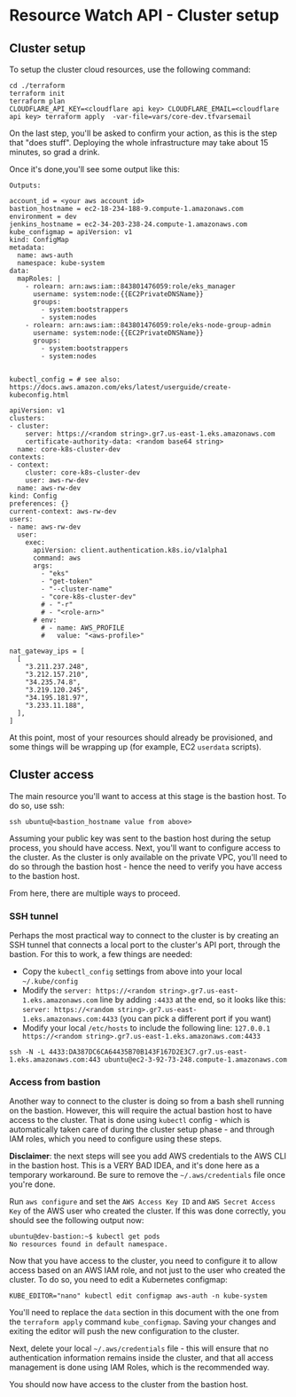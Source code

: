 # Resource Watch API - Cluster setup


## Cluster setup
To setup the cluster cloud resources, use the following command:

```shell script
cd ./terraform
terraform init
terraform plan
CLOUDFLARE_API_KEY=<cloudflare api key> CLOUDFLARE_EMAIL=<cloudflare api key> terraform apply  -var-file=vars/core-dev.tfvarsemail
```

On the last step, you'll be asked to confirm your action, as this is the step that "does stuff".
Deploying the whole infrastructure may take about 15 minutes, so grad a drink.

Once it's done,you'll see some output like this:

```shell script
Outputs:

account_id = <your aws account id>
bastion_hostname = ec2-18-234-188-9.compute-1.amazonaws.com
environment = dev
jenkins_hostname = ec2-34-203-238-24.compute-1.amazonaws.com
kube_configmap = apiVersion: v1
kind: ConfigMap
metadata:
  name: aws-auth
  namespace: kube-system
data:
  mapRoles: |
    - rolearn: arn:aws:iam::843801476059:role/eks_manager
      username: system:node:{{EC2PrivateDNSName}}
      groups:
        - system:bootstrappers
        - system:nodes
    - rolearn: arn:aws:iam::843801476059:role/eks-node-group-admin
      username: system:node:{{EC2PrivateDNSName}}
      groups:
        - system:bootstrappers
        - system:nodes


kubectl_config = # see also: https://docs.aws.amazon.com/eks/latest/userguide/create-kubeconfig.html

apiVersion: v1
clusters:
- cluster:
    server: https://<random string>.gr7.us-east-1.eks.amazonaws.com
    certificate-authority-data: <random base64 string>
  name: core-k8s-cluster-dev
contexts:
- context:
    cluster: core-k8s-cluster-dev
    user: aws-rw-dev
  name: aws-rw-dev
kind: Config
preferences: {}
current-context: aws-rw-dev
users:
- name: aws-rw-dev
  user:
    exec:
      apiVersion: client.authentication.k8s.io/v1alpha1
      command: aws
      args:
        - "eks"
        - "get-token"
        - "--cluster-name"
        - "core-k8s-cluster-dev"
        # - "-r"
        # - "<role-arn>"
      # env:
        # - name: AWS_PROFILE
        #   value: "<aws-profile>"

nat_gateway_ips = [
  [
    "3.211.237.248",
    "3.212.157.210",
    "34.235.74.8",
    "3.219.120.245",
    "34.195.181.97",
    "3.233.11.188",
  ],
]
```

At this point, most of your resources should already be provisioned, and some things will be wrapping up (for example, EC2 `userdata` scripts).


## Cluster access

The main resource you'll want to access at this stage is the bastion host. To do so, use ssh:

```shell script
ssh ubuntu@<bastion_hostname value from above>
```

Assuming your public key was sent to the bastion host during the setup process, you should have access. Next, you'll want to configure access to the cluster. As the cluster is only available on the private VPC, you'll need to do so through the bastion host - hence the need to verify you have access to the bastion host.

From here, there are multiple ways to proceed.

### SSH tunnel 

Perhaps the most practical way to connect to the cluster is by creating an SSH tunnel that connects a local port to the cluster's API port, through the bastion. For this to work, a few things are needed:

- Copy the `kubectl_config` settings from above into your local `~/.kube/config`
- Modify the `server: https://<random string>.gr7.us-east-1.eks.amazonaws.com` line by adding `:4433` at the end, so it looks like this: `server: https://<random string>.gr7.us-east-1.eks.amazonaws.com:4433` (you can pick a different port if you want)
- Modify your local `/etc/hosts` to include the following line: `127.0.0.1  https://<random string>.gr7.us-east-1.eks.amazonaws.com:4433`
  

```shell script
ssh -N -L 4433:DA387DC6CA64435B70B143F167D2E3C7.gr7.us-east-1.eks.amazonaws.com:443 ubuntu@ec2-3-92-73-248.compute-1.amazonaws.com

```

### Access from bastion

Another way to connect to the cluster is doing so from a bash shell running on the bastion. However, this will require the actual bastion host to have access to the cluster. That is done using `kubectl` config - which is automatically taken care of during the cluster setup phase - and through IAM roles, which you need to configure using these steps. 

**Disclaimer**: the next steps will see you add AWS credentials to the AWS CLI in the bastion host. This is a VERY BAD IDEA, and it's done here as a temporary workaround. Be sure to remove the `~/.aws/credentials` file once you're done.

Run `aws configure` and set the `AWS Access Key ID` and `AWS Secret Access Key` of the AWS user who created the cluster. If this was done correctly, you should see the following output now:

```shell script
ubuntu@dev-bastion:~$ kubectl get pods
No resources found in default namespace.
```

Now that you have access to the cluster, you need to configure it to allow access based on an AWS IAM role, and not just to the user who created the cluster. To do so, you need to edit a Kubernetes configmap:

```shell script
KUBE_EDITOR="nano" kubectl edit configmap aws-auth -n kube-system
```

You'll need to replace the `data` section in this document with the one from the `terraform apply` command `kube_configmap`. Saving your changes and exiting the editor will push the new configuration to the cluster.
 
Next, delete your local `~/.aws/credentials` file - this will ensure that no authentication information remains inside the cluster, and that all access management is done using IAM Roles, which is the recommended way.

You should now have access to the cluster from the bastion host.